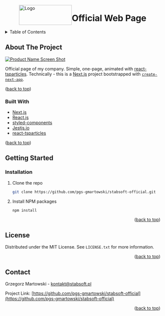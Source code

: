 <br />
<div style="display: flex; justify-content: center; align-items: center" id="readme-top">
  <a href="https://github.com/pgs-gmartowski/stabsoft-official/blob/master/README.md">
    <img src="https://stabsoft.pl/images/stabsoft.png" alt="Logo" width="171" height="65">
  </a>
   <h1>Official Web Page</h1>
</div>

<details>
  <summary>Table of Contents</summary>
  <ol>
    <li>
      <a href="#about-the-project">About The Project</a>
      <ul>
        <li><a href="#built-with">Built With</a></li>
      </ul>
    </li>
    <li>
      <a href="#getting-started">Getting Started</a>
      <ul>
        <li><a href="#installation">Installation</a></li>
      </ul>
    </li>
    <li><a href="#license">License</a></li>
    <li><a href="#contact">Contact</a></li>
  </ol>
</details>

## About The Project

[![Product Name Screen Shot][product-screenshot]](https://stabsoft.pl)

Official page of my company.
Simple, one-page, animated with [react-tsparticles](https://github.com/matteobruni/tsparticles).
Technically - this is a [Next.js](https://nextjs.org/) project bootstrapped with [`create-next-app`](https://github.com/vercel/next.js/tree/canary/packages/create-next-app).
<p>(<a href="#readme-top">back to top</a>)</p>

### Built With

* [Next.js][Next-url]
* [React.js][React-url]
* [styled-components](https://styled-components.com/)
* [Jestjs.io][Jest-url]
* [react-tsparticles](https://github.com/matteobruni/tsparticles)
<p>(<a href="#readme-top">back to top</a>)</p>

## Getting Started

<!-- ### Prerequisites -->

### Installation
1. Clone the repo
   ```sh
   git clone https://github.com/pgs-gmartowski/stabsoft-official.git
   ```
2. Install NPM packages
   ```sh
   npm install
   ```
<p align="right">(<a href="#readme-top">back to top</a>)</p>

## License
Distributed under the MIT License. See `LICENSE.txt` for more information.
<p align="right">(<a href="#readme-top">back to top</a>)</p>

## Contact
Grzegorz Martowski - kontakt@stabsoft.pl

Project Link: [https://github.com/pgs-gmartowski/stabsoft-official](https://github.com/pgs-gmartowski/stabsoft-official)
<p align="right">(<a href="#readme-top">back to top</a>)</p>

[linkedin-shield]: https://img.shields.io/badge/-LinkedIn-black.svg?style=for-the-badge&logo=linkedin&colorB=555
[linkedin-url]: https://www.linkedin.com/in/grzegorz-martowski-b961187a/
[product-screenshot]: https://stabsoft.pl/images/stabsoft-page-screen.png
[Next-url]: https://nextjs.org/
[React-url]: https://reactjs.org/
[MUI-url]: https://mui.com/
[Jest-url]: https://jestjs.io/
[react-testing-library]: https://testing-library.com/

